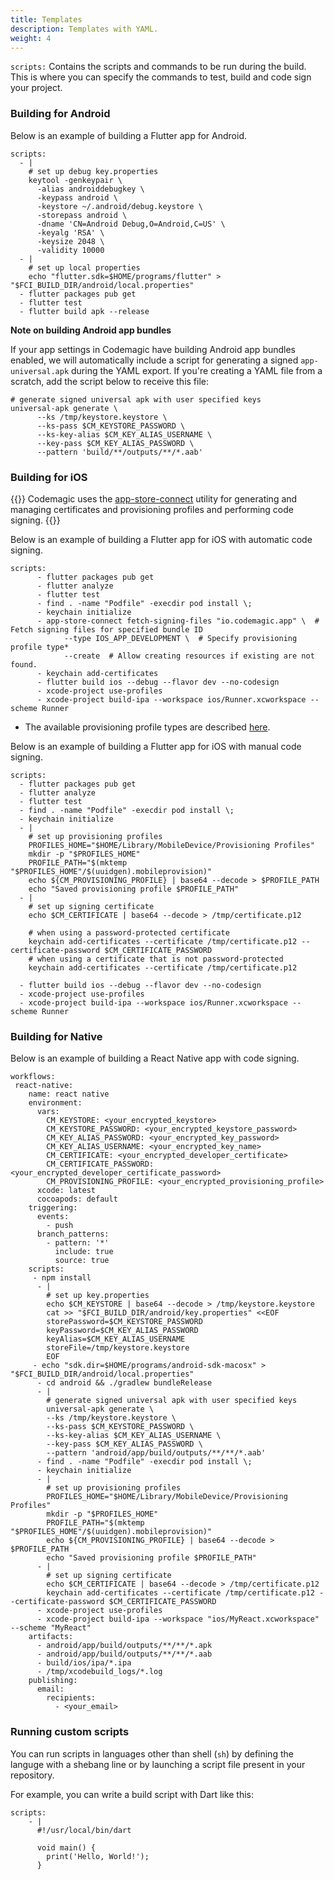 ```yaml
---
title: Templates
description: Templates with YAML.
weight: 4
---
```


`scripts:` Contains the scripts and commands to be run during the build. This is where you can specify the commands to test, build and code sign your project. 

### Building for Android

Below is an example of building a Flutter app for Android.

    scripts:
      - |
        # set up debug key.properties
        keytool -genkeypair \
          -alias androiddebugkey \
          -keypass android \
          -keystore ~/.android/debug.keystore \
          -storepass android \
          -dname 'CN=Android Debug,O=Android,C=US' \
          -keyalg 'RSA' \
          -keysize 2048 \
          -validity 10000
      - |
        # set up local properties
        echo "flutter.sdk=$HOME/programs/flutter" > "$FCI_BUILD_DIR/android/local.properties"
      - flutter packages pub get
      - flutter test
      - flutter build apk --release

**Note on building Android app bundles**

If your app settings in Codemagic have building Android app bundles enabled, we will automatically include a script for generating a signed `app-universal.apk` during the YAML export. If you're creating a YAML file from a scratch, add the script below to receive this file:

    # generate signed universal apk with user specified keys
    universal-apk generate \
          --ks /tmp/keystore.keystore \
          --ks-pass $CM_KEYSTORE_PASSWORD \
          --ks-key-alias $CM_KEY_ALIAS_USERNAME \
          --key-pass $CM_KEY_ALIAS_PASSWORD \
          --pattern 'build/**/outputs/**/*.aab'
  
### Building for iOS

{{<notebox>}}
Codemagic uses the [app-store-connect](https://github.com/codemagic-ci-cd/cli-tools/blob/master/docs/app-store-connect/README.md) utility for generating and managing certificates and provisioning profiles and performing code signing.
{{</notebox>}}

Below is an example of building a Flutter app for iOS with automatic code signing. 

    scripts:
          - flutter packages pub get
          - flutter analyze
          - flutter test
          - find . -name "Podfile" -execdir pod install \;
          - keychain initialize
          - app-store-connect fetch-signing-files "io.codemagic.app" \  # Fetch signing files for specified bundle ID
                --type IOS_APP_DEVELOPMENT \  # Specify provisioning profile type*
                --create  # Allow creating resources if existing are not found.
          - keychain add-certificates
          - flutter build ios --debug --flavor dev --no-codesign
          - xcode-project use-profiles
          - xcode-project build-ipa --workspace ios/Runner.xcworkspace --scheme Runner

* The available provisioning profile types are described [here](https://github.com/codemagic-ci-cd/cli-tools/blob/master/docs/app-store-connect/fetch%E2%80%91signing%E2%80%91files.md#--typeios_app_adhoc--ios_app_development--ios_app_inhouse--ios_app_store--mac_app_development--mac_app_direct--mac_app_store--tvos_app_adhoc--tvos_app_development--tvos_app_inhouse--tvos_app_store).

Below is an example of building a Flutter app for iOS with manual code signing.

    scripts:
      - flutter packages pub get
      - flutter analyze
      - flutter test
      - find . -name "Podfile" -execdir pod install \;
      - keychain initialize
      - |
        # set up provisioning profiles
        PROFILES_HOME="$HOME/Library/MobileDevice/Provisioning Profiles"
        mkdir -p "$PROFILES_HOME"
        PROFILE_PATH="$(mktemp "$PROFILES_HOME"/$(uuidgen).mobileprovision)"
        echo ${CM_PROVISIONING_PROFILE} | base64 --decode > $PROFILE_PATH
        echo "Saved provisioning profile $PROFILE_PATH"
      - |
        # set up signing certificate
        echo $CM_CERTIFICATE | base64 --decode > /tmp/certificate.p12

        # when using a password-protected certificate
        keychain add-certificates --certificate /tmp/certificate.p12 --certificate-password $CM_CERTIFICATE_PASSWORD
        # when using a certificate that is not password-protected
        keychain add-certificates --certificate /tmp/certificate.p12

      - flutter build ios --debug --flavor dev --no-codesign
      - xcode-project use-profiles
      - xcode-project build-ipa --workspace ios/Runner.xcworkspace --scheme Runner

### Building for Native

Below is an example of building a React Native app with code signing.

    workflows:
     react-native:
        name: react native
        environment:
          vars:
            CM_KEYSTORE: <your_encrypted_keystore>
            CM_KEYSTORE_PASSWORD: <your_encrypted_keystore_password>
            CM_KEY_ALIAS_PASSWORD: <your_encrypted_key_password>
            CM_KEY_ALIAS_USERNAME: <your_encrypted_key_name>
            CM_CERTIFICATE: <your_encrypted_developer_certificate>
            CM_CERTIFICATE_PASSWORD: <your_encrypted_developer_certificate_password>
            CM_PROVISIONING_PROFILE: <your_encrypted_provisioning_profile>
          xcode: latest
          cocoapods: default
        triggering:
          events:
            - push
          branch_patterns:
            - pattern: '*'
              include: true
              source: true
        scripts:
         - npm install
          - |
            # set up key.properties
            echo $CM_KEYSTORE | base64 --decode > /tmp/keystore.keystore
            cat >> "$FCI_BUILD_DIR/android/key.properties" <<EOF
            storePassword=$CM_KEYSTORE_PASSWORD
            keyPassword=$CM_KEY_ALIAS_PASSWORD
            keyAlias=$CM_KEY_ALIAS_USERNAME
            storeFile=/tmp/keystore.keystore
            EOF
         - echo "sdk.dir=$HOME/programs/android-sdk-macosx" > "$FCI_BUILD_DIR/android/local.properties"
          - cd android && ./gradlew bundleRelease
          - |
            # generate signed universal apk with user specified keys
            universal-apk generate \
            --ks /tmp/keystore.keystore \
            --ks-pass $CM_KEYSTORE_PASSWORD \
            --ks-key-alias $CM_KEY_ALIAS_USERNAME \
            --key-pass $CM_KEY_ALIAS_PASSWORD \
            --pattern 'android/app/build/outputs/**/**/*.aab'
          - find . -name "Podfile" -execdir pod install \;
          - keychain initialize
          - |
            # set up provisioning profiles
            PROFILES_HOME="$HOME/Library/MobileDevice/Provisioning Profiles"
            mkdir -p "$PROFILES_HOME"
            PROFILE_PATH="$(mktemp "$PROFILES_HOME"/$(uuidgen).mobileprovision)"
            echo ${CM_PROVISIONING_PROFILE} | base64 --decode > $PROFILE_PATH
            echo "Saved provisioning profile $PROFILE_PATH"
          - |
            # set up signing certificate
            echo $CM_CERTIFICATE | base64 --decode > /tmp/certificate.p12
            keychain add-certificates --certificate /tmp/certificate.p12 --certificate-password $CM_CERTIFICATE_PASSWORD
          - xcode-project use-profiles
          - xcode-project build-ipa --workspace "ios/MyReact.xcworkspace" --scheme "MyReact"
        artifacts:
          - android/app/build/outputs/**/**/*.apk
          - android/app/build/outputs/**/**/*.aab
          - build/ios/ipa/*.ipa
          - /tmp/xcodebuild_logs/*.log
        publishing:
          email:
            recipients:
              - <your_email>

### Running custom scripts

You can run scripts in languages other than shell (`sh`) by defining the languge with a shebang line or by launching a script file present in your repository.

For example, you can write a build script with Dart like this:

    scripts:
        - |
          #!/usr/local/bin/dart

          void main() {
            print('Hello, World!');
          }
